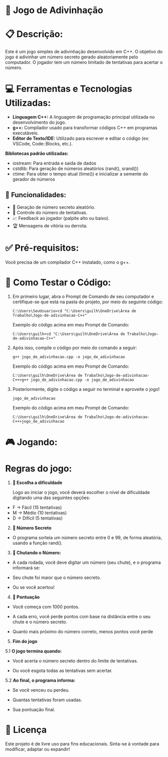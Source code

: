 # 🎯 Jogo de Adivinhação

# 📋 Descrição:

Este é um jogo simples de adivinhação desenvolvido em C++. O objetivo do jogo é adivinhar um número secreto gerado aleatoriamente pelo computador. O jogador tem um número limitado de tentativas para acertar o número.

# 💻 Ferramentas e Tecnologias Utilizadas:

*   **Linguagem C++:** A linguagem de programação principal utilizada no desenvolvimento do jogo.
*   **g++:** Compilador usado para transformar códigos C++ em programas executáveis.
*   **Editor de Texto/IDE:** Utilizado para escrever e editar o código (ex: VSCode, Code::Blocks, etc.).

**Bibliotecas padrão utilizadas:**

* iostream: Para entrada e saída de dados
* cstdlib: Para geração de números aleatórios (rand(), srand())
* ctime: Para obter o tempo atual (time()) e inicializar a semente do gerador de números

## 📢 Funcionalidades:

* 🔢 Geração de número secreto aleatório.
* 🎯 Controle do número de tentativas.
* 📈 Feedback ao jogador (palpite alto ou baixo).
* 🏆 Mensagens de vitória ou derrota.

# ✅ Pré-requisitos:

Você precisa de um compilador C++ instalado, como o g++.

# 🔧 Como Testar o Código:

1) Em primeiro lugar, abra o Prompt de Comando de seu computador e certifique-se que está na pasta do projeto, por meio do seguinte código:




   `C:\Users\SeuUsuario>cd "C:\Users\guilh\OneDrive\Área de Trabalho\Jogo-de-adivinhacao-C++"`




   Exemplo do código acima em meu Prompt de Comando:





   `C:\Users\guilh>cd "C:\Users\guilh\OneDrive\Área de Trabalho\Jogo-de-adivinhacao-C++"`




2) Após isso, compile o código por meio do comando a seguir:




   `g++ jogo_de_adivinhacao.cpp -o jogo_de_adivinhacao`




    Exemplo do código acima em meu Prompt de Comando:




    `C:\Users\guilh\OneDrive\Área de Trabalho\Jogo-de-adivinhacao-C++>g++ jogo_de_adivinhacao.cpp -o jogo_de_adivinhacao`




4) Posteriormente, digite o código a seguir no terminal e aproveite o jogo!




    `jogo_de_adivinhacao`



    Exemplo do código acima em meu Prompt de Comando:



     `C:\Users\guilh\OneDrive\Área de Trabalho\Jogo-de-adivinhacao-C++>jogo_de_adivinhacao`



# 🎮 Jogando:

# Regras do jogo:

1. **🧩 Escolha a dificuldade**
   
   Logo ao iniciar o jogo, você deverá escolher o nível de dificuldade digitando uma das seguintes opções:

* F → Fácil (15 tentativas)
* M → Médio (10 tentativas)
* D → Difícil (5 tentativas)

2. **🎲 Número Secreto**

* O programa sorteia um número secreto entre 0 e 99, de forma aleatória, usando a função rand().

3.  **🎯 Chutando o Número:**

* A cada rodada, você deve digitar um número (seu chute), e o programa informará se:

* Seu chute foi maior que o número secreto.

* Ou se você acertou!

4. **🧮 Pontuação**

* Você começa com 1000 pontos.

* A cada erro, você perde pontos com base na distância entre o seu chute e o número secreto.

* Quanto mais próximo do número correto, menos pontos você perde

5. **Fim do jogo**

5.1 **O jogo termina quando:**

* Você acerta o número secreto dentro do limite de tentativas.

* Ou você esgota todas as tentativas sem acertar.

5.2 **Ao final, o programa informa:**

* Se você venceu ou perdeu.

* Quantas tentativas foram usadas.

* Sua pontuação final.

# 📄 Licença

Este projeto é de livre uso para fins educacionais. Sinta-se à vontade para modificar, adaptar ou expandir!
